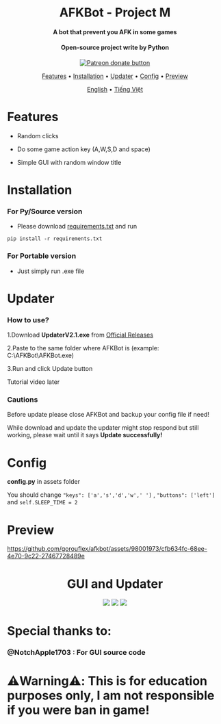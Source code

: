 <h1 align="center">
  AFKBot - Project M
  <br>

 </h1>

<h4 align="center">A bot that prevent you AFK in some games</h4>

<h4 align="center">Open-source project write by Python</h4>

<p align="center">
<a href="https://patreon.com/GorouFlex"><img src="https://img.shields.io/endpoint.svg?url=https://moshef9.wixsite.com/patreon-badge/_functions/badge/?username=GorouFlex" alt="Patreon donate button" /> </a>

  <p align="center">
  <a href="#features">Features</a>
  •
  <a href="#installation">Installation</a>
  •
  <a href="#updater">Updater</a>
  •
  <a href="#config">Config</a>
  •
  <a href="#preview">Preview</a>       
</p>

<div>
<p align="center">
  <a href="https://github.com/gorouflex/afkbot/blob/main/README.md">English</a>
  •
  <a href="https://github.com/gorouflex/afkbot/blob/main/README-vn.md">Tiếng Việt</a>
</p>
</div>

# Features

- Random clicks

- Do some game action key (A,W,S,D and space)

- Simple GUI with random window title

# Installation
### For Py/Source version
- Please download [requirements.txt](https://github.com/gorouflex/afkbot/files/11384655/requirements.txt) and run 
```
pip install -r requirements.txt 
```

### For Portable version 
- Just simply run .exe file

# Updater 
### How to use?
1.Download **UpdaterV2.1.exe** from [Official Releases](https://github.com/gorouflex/afkbot/releases)

2.Paste to the same folder where AFKBot is (example: C:\AFKBot\AFKBot.exe)

3.Run and click Update button

Tutorial video later

### Cautions
Before update please close AFKBot and backup your config file if need!

While download and update the updater might stop respond but still working, please wait until it says **Update successfully!**

# Config
**config.py** in assets folder

You should change ```"keys": ['a','s','d','w',' ']``` , ```"buttons": ['left']``` and ```self.SLEEP_TIME = 2```
# Preview

https://github.com/gorouflex/afkbot/assets/98001973/cfb634fc-68ee-4e70-9c22-27467728489e
        
<p align="center">
<h1 align="center">GUI and Updater</h1>
</p>

<p align="center">          
  <img src="https://github.com/gorouflex/afkbot/assets/98001973/767745d9-df5c-4bb0-926a-8aac8f40b918">
  <img src="https://github.com/gorouflex/afkbot/assets/98001973/c7831c29-41ce-4702-ba2c-4cc25d9830d6">
  <img src="https://github.com/gorouflex/afkbot/assets/98001973/6078d0f7-f74b-4afb-8203-358595411fd7">
</p>

<p align="center">
<h1 align="center"> </h1>
</p>
           

# Special thanks to:

### @NotchApple1703 : For GUI source code

# ⚠️Warning⚠️: This is for education purposes only, I am not responsible if you were ban in game!
